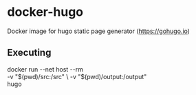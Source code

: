 # docker-hugo

Docker image for hugo static page generator (https://gohugo.io)

## Executing

docker run --net host --rm \
    -v "$(pwd)/src:/src" \
    -v "$(pwd)/output:/output" \
    hugo
